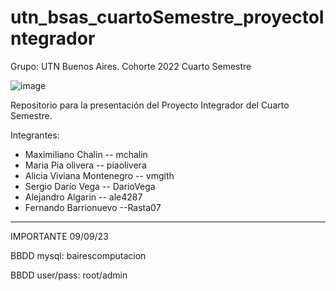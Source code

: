 # utn_bsas_cuartoSemestre_proyectoIntegrador


Grupo: UTN Buenos Aires. Cohorte 2022 Cuarto Semestre


![image](https://user-images.githubusercontent.com/105835509/232646989-da42f206-b2be-4742-bfff-6aaaa08aaaa0.png)


Repositorio para la presentación del Proyecto Integrador del Cuarto Semestre.

Integrantes:

- Maximiliano Chalin
                   -- mchalin
- Maria Pia olivera
                   -- piaolivera
- Alicia Viviana Montenegro
           -- vmgith
- Sergio Darío Vega
                     -- DarioVega
- Alejandro Algarin
                        -- ale4287
- Fernando Barrionuevo
                       --Rasta07



-----------------------------------------------

IMPORTANTE 09/09/23

BBDD mysql: bairescomputacion

BBDD user/pass: root/admin
